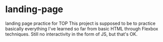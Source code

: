 # landing-page

landing page practice for TOP
This project is supposed to be to practice basically everything I've learned so far from basic HTML through Flexbox techniques. Still no interactivity in the form of JS, but that's OK.
